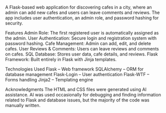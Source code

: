 A Flask-based web application for discovering cafes in a city, where an admin can add new cafes and users can leave comments and reviews. 
The app includes user authentication, an admin role, and password hashing for security.

Features
  Admin Role: The first registered user is automatically assigned as the admin.
  User Authentication: Secure login and registration system with password hashing.
  Cafe Management: Admin can add, edit, and delete cafes.
  User Reviews & Comments: Users can leave reviews and comments on cafes.
  SQL Database: Stores user data, cafe details, and reviews.
  Flask Framework: Built entirely in Flask with Jinja templates.

Technologies Used
  Flask – Web framework
  SQLAlchemy – ORM for database management
  Flask-Login – User authentication
  Flask-WTF – Forms handling
  Jinja2 – Templating engine


Acknowledgments
  The HTML and CSS files were generated using AI assistance.
  AI was used occasionally for debugging and finding information related to Flask and database issues, but the majority of the code was manually written.
